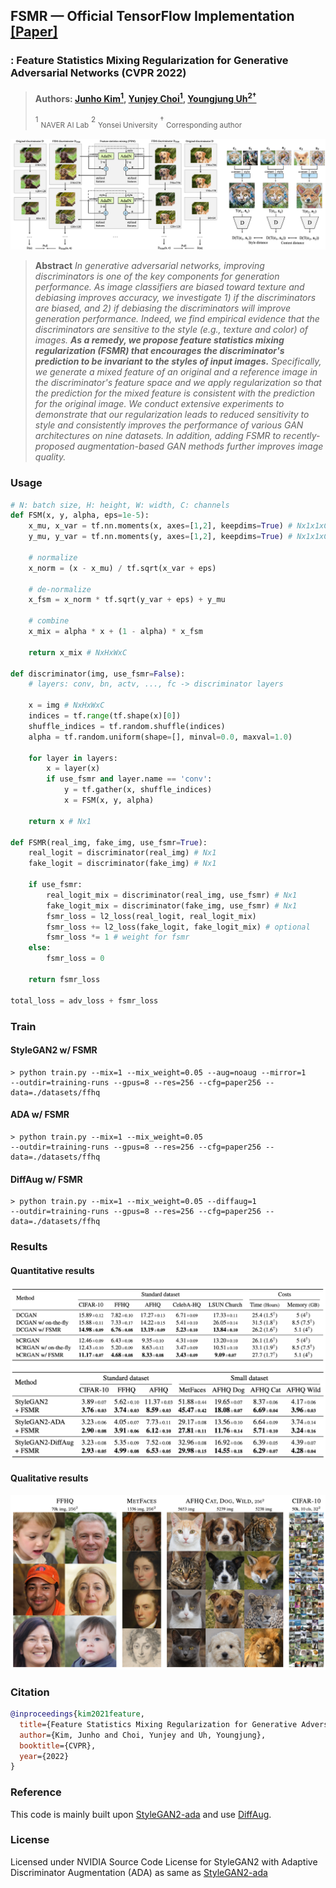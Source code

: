 ## FSMR &mdash; Official TensorFlow Implementation [[Paper]](https://arxiv.org/abs/2112.04120)
### : Feature Statistics Mixing Regularization for Generative Adversarial Networks (CVPR 2022)
> #### Authors: [Junho Kim<sup>1</sup>](https://github.com/taki0112), [Yunjey Choi<sup>1</sup>](https://github.com/yunjey), [Youngjung Uh<sup>2&dagger;</sup>](https://sites.google.com/site/youngjunguh)
> <sup>1</sup> <sub>NAVER AI Lab</sub> <sup>2</sup> <sub>Yonsei University</sub>
> <sup>&dagger;</sup> <sub> Corresponding author </sub>

<div align="center">
  <img src="./assets/teaser2.png">
</div>

> **Abstract** *In generative adversarial networks, improving discriminators is one of the key components for generation performance. As image classifiers are biased toward texture and debiasing improves accuracy, we investigate 1) if the discriminators are biased, and 2) if debiasing the discriminators will improve generation performance. Indeed, we find empirical evidence that the discriminators are sensitive to the style (e.g., texture and color) of images.* ***As a remedy, we propose feature statistics mixing regularization (FSMR) that encourages the discriminator's prediction to be invariant to the styles of input images.*** *Specifically, we generate a mixed feature of an original and a reference image in the discriminator's feature space and we apply regularization so that the prediction for the mixed feature is consistent with the prediction for the original image. We conduct extensive experiments to demonstrate that our regularization leads to reduced sensitivity to style and consistently improves the performance of various GAN architectures on nine datasets. In addition, adding FSMR to recently-proposed augmentation-based GAN methods further improves image quality.*

### Usage
```python
# N: batch size, H: height, W: width, C: channels
def FSM(x, y, alpha, eps=1e-5):
    x_mu, x_var = tf.nn.moments(x, axes=[1,2], keepdims=True) # Nx1x1xC
    y_mu, y_var = tf.nn.moments(y, axes=[1,2], keepdims=True) # Nx1x1xC
    
    # normalize
    x_norm = (x - x_mu) / tf.sqrt(x_var + eps)
    
    # de-normalize
    x_fsm = x_norm * tf.sqrt(y_var + eps) + y_mu
    
    # combine
    x_mix = alpha * x + (1 - alpha) * x_fsm
    
    return x_mix # NxHxWxC

def discriminator(img, use_fsmr=False):
    # layers: conv, bn, actv, ..., fc -> discriminator layers
    
    x = img # NxHxWxC
    indices = tf.range(tf.shape(x)[0])
    shuffle_indices = tf.random.shuffle(indices)
    alpha = tf.random.uniform(shape=[], minval=0.0, maxval=1.0)
    
    for layer in layers:
        x = layer(x)
        if use_fsmr and layer.name == 'conv':
            y = tf.gather(x, shuffle_indices)
            x = FSM(x, y, alpha)
        
    return x # Nx1
	
def FSMR(real_img, fake_img, use_fsmr=True):
    real_logit = discriminator(real_img) # Nx1
    fake_logit = discriminator(fake_img) # Nx1
    
    if use_fsmr:
    	real_logit_mix = discriminator(real_img, use_fsmr) # Nx1
    	fake_logit_mix = discriminator(fake_img, use_fsmr) # Nx1
    	fsmr_loss = l2_loss(real_logit, real_logit_mix)
    	fsmr_loss += l2_loss(fake_logit, fake_logit_mix) # optional
    	fsmr_loss *= 1 # weight for fsmr
    else:
        fsmr_loss = 0

    return fsmr_loss

total_loss = adv_loss + fsmr_loss
```
### Train
#### StyleGAN2 w/ FSMR
```
> python train.py --mix=1 --mix_weight=0.05 --aug=noaug --mirror=1 
--outdir=training-runs --gpus=8 --res=256 --cfg=paper256 --data=./datasets/ffhq
```

#### ADA w/ FSMR
```
> python train.py --mix=1 --mix_weight=0.05
--outdir=training-runs --gpus=8 --res=256 --cfg=paper256 --data=./datasets/ffhq
```

#### DiffAug w/ FSMR
```
> python train.py --mix=1 --mix_weight=0.05 --diffaug=1
--outdir=training-runs --gpus=8 --res=256 --cfg=paper256 --data=./datasets/ffhq
```

### Results
#### Quantitative results
<div align="center">
  <img src="./assets/quantitative.png">
</div>

#### Qualitative results
<div align="center">
  <img src="./assets/quality.png">
</div>

### Citation
```bibtex
@inproceedings{kim2021feature,
  title={Feature Statistics Mixing Regularization for Generative Adversarial Networks},
  author={Kim, Junho and Choi, Yunjey and Uh, Youngjung},
  booktitle={CVPR},
  year={2022}
}
```

### Reference
This code is mainly built upon [StyleGAN2-ada](https://github.com/NVlabs/stylegan2-ada) and use [DiffAug](https://github.com/mit-han-lab/data-efficient-gans).

### License

Licensed under NVIDIA Source Code License for StyleGAN2 with Adaptive Discriminator Augmentation (ADA) as same as [StyleGAN2-ada](https://github.com/NVlabs/stylegan2-ada)
